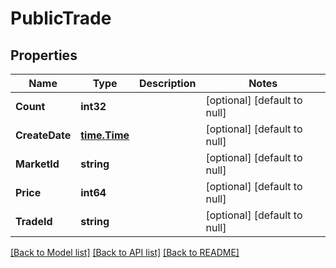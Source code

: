 # PublicTrade

## Properties
Name | Type | Description | Notes
------------ | ------------- | ------------- | -------------
**Count** | **int32** |  | [optional] [default to null]
**CreateDate** | [**time.Time**](time.Time.md) |  | [optional] [default to null]
**MarketId** | **string** |  | [optional] [default to null]
**Price** | **int64** |  | [optional] [default to null]
**TradeId** | **string** |  | [optional] [default to null]

[[Back to Model list]](../README.md#documentation-for-models) [[Back to API list]](../README.md#documentation-for-api-endpoints) [[Back to README]](../README.md)

